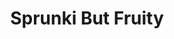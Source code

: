 ---
slug: sprunki-but-fruity-2667
title: Sprunki But Fruity
description: "Sprunki But Fruity is an exciting online game. Play for free directly in your browser!"
icon: /images/popular_mods/Sprunki But Fruity.png
url: https://wowtbc.net/sprunkin/sprunki-but-fruity/index.html
previewImage: /images/popular_mods/Sprunki But Fruity.png
type: popular mods

# SEO配置
seo:
  title: "Sprunki But Fruity - Play Free Online Game | Fun Browser Games"
  description: "Sprunki But Fruity - Play this fun online game for free in your browser. No download required!"
  ogImage: "/images/popular_mods/Sprunki But Fruity.png"
  keywords: "sprunki-but-fruity-2667, online game, browser game, free game, popular mods game, play online"

videoUrls:
  - https://www.youtube.com/embed/example1
  - https://www.youtube.com/embed/example2

whyPlay:
  title: "Why Play Sprunki But Fruity?"
  items:
    - "Immersive Gameplay: Sprunki But Fruity offers an engaging and immersive gaming experience that will keep you entertained for hours"
    - "Challenging Levels: Test your skills with increasingly difficult challenges and obstacles"
    - "Beautiful Graphics: Enjoy stunning visuals and smooth animations that bring the game world to life"
    - "Regular Updates: New content and features are added regularly to keep the game fresh and exciting"
    - "Free to Play: Experience all the fun without spending a penny"
    - "Community Features: Connect with other players, share strategies, and compete for high scores"
    - "Cross-Platform: Play on any device with a web browser, no downloads required"

features:
  title: "Key Features of Sprunki But Fruity"
  image: "/images/popular_mods/Sprunki But Fruity.png"
  items:
    - "Intuitive Controls: Easy to learn controls make Sprunki But Fruity accessible for players of all skill levels"
    - "Multiple Game Modes: Enjoy various gameplay options that provide different challenges and experiences"
    - "Character Customization: Personalize your gaming experience with unique characters and items"
    - "Achievement System: Complete special tasks to earn rewards and recognition"
    - "Leaderboards: Compete with players worldwide and see who can achieve the highest scores"

characteristics:
  title: "Game Characteristics"
  image: "/images/popular_mods/Sprunki But Fruity.png"
  items:
    - "Genre: Popular mods game with elements of strategy and skill"
    - "Difficulty: Suitable for both casual gamers and those seeking a challenge"
    - "Play Time: Quick sessions or extended gameplay, depending on your preference"
    - "Art Style: Vibrant and engaging visuals that enhance the gaming experience"
    - "Sound Design: Immersive audio that complements the gameplay perfectly"

info: "Sprunki But Fruity is an exciting online game that offers players a unique and engaging gaming experience. With its intuitive controls, stunning visuals, and challenging gameplay, Sprunki But Fruity provides hours of entertainment for players of all ages and skill levels. Whether you're looking for a quick gaming session during a break or an extended play session, Sprunki But Fruity delivers an immersive experience that will keep you coming back for more. The game features multiple levels of increasing difficulty, ensuring that players are constantly challenged as they progress. With regular updates adding new content and features, Sprunki But Fruity remains fresh and exciting, providing endless entertainment options for its growing community of players."

howToPlayIntro: "Welcome to Sprunki But Fruity! This guide will walk you through the basics and help you master the game. Whether you're a beginner or looking to improve your skills, these tips and instructions will enhance your gaming experience."

howToPlaySteps:
  - title: "Getting Started"
    description: "Begin your Sprunki But Fruity adventure by familiarizing yourself with the controls. Use your keyboard or mouse to navigate through the game interface. The tutorial will guide you through the basic mechanics and help you understand the objectives."
  - title: "Understanding the Objectives"
    description: "In Sprunki But Fruity, your main goal is to progress through levels by completing specific objectives. Each level presents unique challenges that require different strategies and approaches."
  - title: "Mastering the Controls"
    description: "Practice using the controls to improve your precision and reaction time. Sprunki But Fruity requires quick reflexes and strategic thinking to overcome obstacles and defeat opponents."
  - title: "Utilizing Power-ups"
    description: "Collect power-ups throughout the game to enhance your abilities and overcome difficult challenges. Each power-up offers unique advantages that can be crucial for success."
  - title: "Developing Strategies"
    description: "As you progress in Sprunki But Fruity, develop effective strategies for different scenarios. Analyze patterns, anticipate challenges, and adapt your approach to maximize your performance."

faq:
  title: "Frequently Asked Questions about Sprunki But Fruity"
  items:
    - question: "Is Sprunki But Fruity free to play?"
      answer: "Yes, Sprunki But Fruity is completely free to play directly in your web browser. No downloads or purchases are required to enjoy the full game experience."
    - question: "Can I play Sprunki But Fruity on mobile devices?"
      answer: "Yes, Sprunki But Fruity is optimized for both desktop and mobile play. You can enjoy the game on any device with a web browser and internet connection."
    - question: "Are there any in-game purchases?"
      answer: "While Sprunki But Fruity is free to play, there may be optional in-game purchases available for cosmetic items or additional features that don't affect core gameplay."
    - question: "How often is Sprunki But Fruity updated?"
      answer: "The developers regularly update Sprunki But Fruity with new content, features, and improvements based on player feedback and game performance."
    - question: "Can I play Sprunki But Fruity offline?"
      answer: "Currently, Sprunki But Fruity requires an internet connection to play as it's a browser-based online game."
    - question: "Is Sprunki But Fruity suitable for children?"
      answer: "Yes, Sprunki But Fruity is designed to be family-friendly and suitable for players of all ages."
    - question: "How do I report bugs or issues?"
      answer: "If you encounter any problems while playing Sprunki But Fruity, you can report them through the game's support page or contact the developers directly through their website."
    - question: "Still Have Questions?"
      answer: "If you have additional questions about Sprunki But Fruity that aren't covered in this FAQ, please visit our support center or contact our customer service team for assistance."
---
